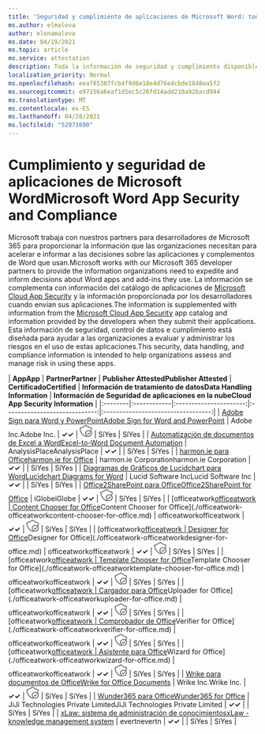 ```yaml
---
title: 'Seguridad y cumplimiento de aplicaciones de Microsoft Word: todas las aplicaciones'
ms.author: elmalova
author: elenamalova
ms.date: 04/19/2021
ms.topic: article
ms.service: attestation
description: Toda la información de seguridad y cumplimiento disponible para todas las aplicaciones de Microsoft Word.
localization_priority: Normal
ms.openlocfilehash: eeaf85307fcb4f9d6e18e4d76e4cbde1848ea5f2
ms.sourcegitcommit: e97156a6eaf1d5ec5c26fd14add210a92bacd944
ms.translationtype: MT
ms.contentlocale: es-ES
ms.lasthandoff: 04/28/2021
ms.locfileid: "52071690"
---
```

# <a name="microsoft-word-app-security-and-compliance"></a><span data-ttu-id="589e5-103">Cumplimiento y seguridad de aplicaciones de Microsoft Word</span><span class="sxs-lookup"><span data-stu-id="589e5-103">Microsoft Word App Security and Compliance</span></span>

<span data-ttu-id="589e5-104">Microsoft trabaja con nuestros partners para desarrolladores de Microsoft 365 para proporcionar la información que las organizaciones necesitan para acelerar e informar a las decisiones sobre las aplicaciones y complementos de Word que usan.</span><span class="sxs-lookup"><span data-stu-id="589e5-104">Microsoft works with our Microsoft 365 developer partners to provide the information organizations need to expedite and inform decisions about Word apps and add-ins they use.</span></span> <span data-ttu-id="589e5-105">La información se complementa con información del catálogo de aplicaciones de [Microsoft Cloud App Security](https://www.microsoft.com/en-us/enterprise-mobility-security/cloud-app-security) y la información proporcionada por los desarrolladores cuando envían sus aplicaciones.</span><span class="sxs-lookup"><span data-stu-id="589e5-105">The information is supplemented with information from the [Microsoft Cloud App Security](https://www.microsoft.com/en-us/enterprise-mobility-security/cloud-app-security) app catalog and information provided by the developers when they submit their applications.</span></span> <span data-ttu-id="589e5-106">Esta información de seguridad, control de datos e cumplimiento está diseñada para ayudar a las organizaciones a evaluar y administrar los riesgos en el uso de estas aplicaciones.</span><span class="sxs-lookup"><span data-stu-id="589e5-106">This security, data handling, and compliance information is intended to help organizations assess and manage risk in using these apps.</span></span>

| <span data-ttu-id="589e5-107">**App**</span><span class="sxs-lookup"><span data-stu-id="589e5-107">**App**</span></span> | <span data-ttu-id="589e5-108">**Partner**</span><span class="sxs-lookup"><span data-stu-id="589e5-108">**Partner**</span></span> | <span data-ttu-id="589e5-109">**Publisher Attested**</span><span class="sxs-lookup"><span data-stu-id="589e5-109">**Publisher Attested**</span></span> | <span data-ttu-id="589e5-110">**Certificado**</span><span class="sxs-lookup"><span data-stu-id="589e5-110">**Certified**</span></span> | <span data-ttu-id="589e5-111">**Información de tratamiento de datos**</span><span class="sxs-lookup"><span data-stu-id="589e5-111">**Data Handling Information**</span></span> | <span data-ttu-id="589e5-112">**Información de Seguridad de aplicaciones en la nube**</span><span class="sxs-lookup"><span data-stu-id="589e5-112">**Cloud App Security Information**</span></span> |
|:--------|:------------|:----------------------:|:-----------------------------:|:----------------------------------:|
| [<span data-ttu-id="589e5-113">Adobe Sign para Word y PowerPoint</span><span class="sxs-lookup"><span data-stu-id="589e5-113">Adobe Sign for Word and PowerPoint</span></span>](./adobe-inc-sign-for-word-and-powerpoint.md) | <span data-ttu-id="589e5-114">Adobe Inc.</span><span class="sxs-lookup"><span data-stu-id="589e5-114">Adobe Inc.</span></span> | <span data-ttu-id="589e5-115">**✓**</span><span class="sxs-lookup"><span data-stu-id="589e5-115">**✓**</span></span> | <img alt="Certified application badge" src="../media/certified-badge.png" height="25" width="25" /> | <span data-ttu-id="589e5-116">Sí</span><span class="sxs-lookup"><span data-stu-id="589e5-116">Yes</span></span> | <span data-ttu-id="589e5-117">Sí</span><span class="sxs-lookup"><span data-stu-id="589e5-117">Yes</span></span> |
| [<span data-ttu-id="589e5-118">Automatización de documentos de Excel a Word</span><span class="sxs-lookup"><span data-stu-id="589e5-118">Excel-to-Word Document Automation</span></span>](./analysisplace-excel-to-word-document-automation.md) | <span data-ttu-id="589e5-119">AnalysisPlace</span><span class="sxs-lookup"><span data-stu-id="589e5-119">AnalysisPlace</span></span> | <span data-ttu-id="589e5-120">**✓**</span><span class="sxs-lookup"><span data-stu-id="589e5-120">**✓**</span></span> |  | <span data-ttu-id="589e5-121">Sí</span><span class="sxs-lookup"><span data-stu-id="589e5-121">Yes</span></span> | <span data-ttu-id="589e5-122">Sí</span><span class="sxs-lookup"><span data-stu-id="589e5-122">Yes</span></span> |
| [<span data-ttu-id="589e5-123">harmon.ie para Office</span><span class="sxs-lookup"><span data-stu-id="589e5-123">harmon.ie for Office</span></span>](./harmonie-corporation-for-office.md) | <span data-ttu-id="589e5-124">harmon.ie Corporation</span><span class="sxs-lookup"><span data-stu-id="589e5-124">harmon.ie Corporation</span></span> | <span data-ttu-id="589e5-125">**✓**</span><span class="sxs-lookup"><span data-stu-id="589e5-125">**✓**</span></span> |  | <span data-ttu-id="589e5-126">Sí</span><span class="sxs-lookup"><span data-stu-id="589e5-126">Yes</span></span> | <span data-ttu-id="589e5-127">Sí</span><span class="sxs-lookup"><span data-stu-id="589e5-127">Yes</span></span> |
| [<span data-ttu-id="589e5-128">Diagramas de Gráficos de Lucidchart para Word</span><span class="sxs-lookup"><span data-stu-id="589e5-128">Lucidchart Diagrams for Word</span></span>](./lucid-software-inc-lucidchart-diagrams-for-word.md) | <span data-ttu-id="589e5-129">Lucid Software Inc</span><span class="sxs-lookup"><span data-stu-id="589e5-129">Lucid Software Inc</span></span> | <span data-ttu-id="589e5-130">**✓**</span><span class="sxs-lookup"><span data-stu-id="589e5-130">**✓**</span></span> |  | <span data-ttu-id="589e5-131">Sí</span><span class="sxs-lookup"><span data-stu-id="589e5-131">Yes</span></span> | <span data-ttu-id="589e5-132">Sí</span><span class="sxs-lookup"><span data-stu-id="589e5-132">Yes</span></span> |
| [<span data-ttu-id="589e5-133">Office2SharePoint para Office</span><span class="sxs-lookup"><span data-stu-id="589e5-133">Office2SharePoint for Office</span></span>](./iglobe-office2sharepoint-for-office.md) | <span data-ttu-id="589e5-134">iGlobe</span><span class="sxs-lookup"><span data-stu-id="589e5-134">iGlobe</span></span> | <span data-ttu-id="589e5-135">**✓**</span><span class="sxs-lookup"><span data-stu-id="589e5-135">**✓**</span></span> | <img alt="Certified application badge" src="../media/certified-badge.png" height="25" width="25" /> | <span data-ttu-id="589e5-136">Sí</span><span class="sxs-lookup"><span data-stu-id="589e5-136">Yes</span></span> | <span data-ttu-id="589e5-137">Sí</span><span class="sxs-lookup"><span data-stu-id="589e5-137">Yes</span></span> |
| <span data-ttu-id="589e5-138">[officeatwork</span><span class="sxs-lookup"><span data-stu-id="589e5-138">[officeatwork</span></span> | <span data-ttu-id="589e5-139">Content Chooser for Office](./officeatwork-officeatworkcontent-chooser-for-office.md)</span><span class="sxs-lookup"><span data-stu-id="589e5-139">Content Chooser for Office](./officeatwork-officeatworkcontent-chooser-for-office.md)</span></span> | <span data-ttu-id="589e5-140">officeatwork</span><span class="sxs-lookup"><span data-stu-id="589e5-140">officeatwork</span></span> | <span data-ttu-id="589e5-141">**✓**</span><span class="sxs-lookup"><span data-stu-id="589e5-141">**✓**</span></span> | <img alt="Certified application badge" src="../media/certified-badge.png" height="25" width="25" /> | <span data-ttu-id="589e5-142">Sí</span><span class="sxs-lookup"><span data-stu-id="589e5-142">Yes</span></span> | <span data-ttu-id="589e5-143">Sí</span><span class="sxs-lookup"><span data-stu-id="589e5-143">Yes</span></span> |
| <span data-ttu-id="589e5-144">[officeatwork</span><span class="sxs-lookup"><span data-stu-id="589e5-144">[officeatwork</span></span> | <span data-ttu-id="589e5-145">Designer for Office](./officeatwork-officeatworkdesigner-for-office.md)</span><span class="sxs-lookup"><span data-stu-id="589e5-145">Designer for Office](./officeatwork-officeatworkdesigner-for-office.md)</span></span> | <span data-ttu-id="589e5-146">officeatwork</span><span class="sxs-lookup"><span data-stu-id="589e5-146">officeatwork</span></span> | <span data-ttu-id="589e5-147">**✓**</span><span class="sxs-lookup"><span data-stu-id="589e5-147">**✓**</span></span> | <img alt="Certified application badge" src="../media/certified-badge.png" height="25" width="25" /> | <span data-ttu-id="589e5-148">Sí</span><span class="sxs-lookup"><span data-stu-id="589e5-148">Yes</span></span> | <span data-ttu-id="589e5-149">Sí</span><span class="sxs-lookup"><span data-stu-id="589e5-149">Yes</span></span> |
| <span data-ttu-id="589e5-150">[officeatwork</span><span class="sxs-lookup"><span data-stu-id="589e5-150">[officeatwork</span></span> | <span data-ttu-id="589e5-151">Template Chooser for Office](./officeatwork-officeatworktemplate-chooser-for-office.md)</span><span class="sxs-lookup"><span data-stu-id="589e5-151">Template Chooser for Office](./officeatwork-officeatworktemplate-chooser-for-office.md)</span></span> | <span data-ttu-id="589e5-152">officeatwork</span><span class="sxs-lookup"><span data-stu-id="589e5-152">officeatwork</span></span> | <span data-ttu-id="589e5-153">**✓**</span><span class="sxs-lookup"><span data-stu-id="589e5-153">**✓**</span></span> | <img alt="Certified application badge" src="../media/certified-badge.png" height="25" width="25" /> | <span data-ttu-id="589e5-154">Sí</span><span class="sxs-lookup"><span data-stu-id="589e5-154">Yes</span></span> | <span data-ttu-id="589e5-155">Sí</span><span class="sxs-lookup"><span data-stu-id="589e5-155">Yes</span></span> |
| <span data-ttu-id="589e5-156">[officeatwork</span><span class="sxs-lookup"><span data-stu-id="589e5-156">[officeatwork</span></span> | <span data-ttu-id="589e5-157">Cargador para Office](./officeatwork-officeatworkuploader-for-office.md)</span><span class="sxs-lookup"><span data-stu-id="589e5-157">Uploader for Office](./officeatwork-officeatworkuploader-for-office.md)</span></span> | <span data-ttu-id="589e5-158">officeatwork</span><span class="sxs-lookup"><span data-stu-id="589e5-158">officeatwork</span></span> | <span data-ttu-id="589e5-159">**✓**</span><span class="sxs-lookup"><span data-stu-id="589e5-159">**✓**</span></span> | <img alt="Certified application badge" src="../media/certified-badge.png" height="25" width="25" /> | <span data-ttu-id="589e5-160">Sí</span><span class="sxs-lookup"><span data-stu-id="589e5-160">Yes</span></span> | <span data-ttu-id="589e5-161">Sí</span><span class="sxs-lookup"><span data-stu-id="589e5-161">Yes</span></span> |
| <span data-ttu-id="589e5-162">[officeatwork</span><span class="sxs-lookup"><span data-stu-id="589e5-162">[officeatwork</span></span> | <span data-ttu-id="589e5-163">Comprobador de Office](./officeatwork-officeatworkverifier-for-office.md)</span><span class="sxs-lookup"><span data-stu-id="589e5-163">Verifier for Office](./officeatwork-officeatworkverifier-for-office.md)</span></span> | <span data-ttu-id="589e5-164">officeatwork</span><span class="sxs-lookup"><span data-stu-id="589e5-164">officeatwork</span></span> | <span data-ttu-id="589e5-165">**✓**</span><span class="sxs-lookup"><span data-stu-id="589e5-165">**✓**</span></span> | <img alt="Certified application badge" src="../media/certified-badge.png" height="25" width="25" /> | <span data-ttu-id="589e5-166">Sí</span><span class="sxs-lookup"><span data-stu-id="589e5-166">Yes</span></span> | <span data-ttu-id="589e5-167">Sí</span><span class="sxs-lookup"><span data-stu-id="589e5-167">Yes</span></span> |
| <span data-ttu-id="589e5-168">[officeatwork</span><span class="sxs-lookup"><span data-stu-id="589e5-168">[officeatwork</span></span> | <span data-ttu-id="589e5-169">Asistente para Office](./officeatwork-officeatworkwizard-for-office.md)</span><span class="sxs-lookup"><span data-stu-id="589e5-169">Wizard for Office](./officeatwork-officeatworkwizard-for-office.md)</span></span> | <span data-ttu-id="589e5-170">officeatwork</span><span class="sxs-lookup"><span data-stu-id="589e5-170">officeatwork</span></span> | <span data-ttu-id="589e5-171">**✓**</span><span class="sxs-lookup"><span data-stu-id="589e5-171">**✓**</span></span> | <img alt="Certified application badge" src="../media/certified-badge.png" height="25" width="25" /> | <span data-ttu-id="589e5-172">Sí</span><span class="sxs-lookup"><span data-stu-id="589e5-172">Yes</span></span> | <span data-ttu-id="589e5-173">Sí</span><span class="sxs-lookup"><span data-stu-id="589e5-173">Yes</span></span> |
| [<span data-ttu-id="589e5-174">Wrike para documentos de Office</span><span class="sxs-lookup"><span data-stu-id="589e5-174">Wrike for Office Documents</span></span>](./wrike-inc-for-office-documents.md) | <span data-ttu-id="589e5-175">Wrike Inc.</span><span class="sxs-lookup"><span data-stu-id="589e5-175">Wrike Inc.</span></span> | <span data-ttu-id="589e5-176">**✓**</span><span class="sxs-lookup"><span data-stu-id="589e5-176">**✓**</span></span> | <img alt="Certified application badge" src="../media/certified-badge.png" height="25" width="25" /> | <span data-ttu-id="589e5-177">Sí</span><span class="sxs-lookup"><span data-stu-id="589e5-177">Yes</span></span> | <span data-ttu-id="589e5-178">Sí</span><span class="sxs-lookup"><span data-stu-id="589e5-178">Yes</span></span> |
| [<span data-ttu-id="589e5-179">Wunder365 para Office</span><span class="sxs-lookup"><span data-stu-id="589e5-179">Wunder365 for Office</span></span>](./jiji-technologies-private-limited-wunder365-for-office.md) | <span data-ttu-id="589e5-180">JiJi Technologies Private Limited</span><span class="sxs-lookup"><span data-stu-id="589e5-180">JiJi Technologies Private Limited</span></span> | <span data-ttu-id="589e5-181">**✓**</span><span class="sxs-lookup"><span data-stu-id="589e5-181">**✓**</span></span> |  | <span data-ttu-id="589e5-182">Sí</span><span class="sxs-lookup"><span data-stu-id="589e5-182">Yes</span></span> | <span data-ttu-id="589e5-183">Sí</span><span class="sxs-lookup"><span data-stu-id="589e5-183">Yes</span></span> |
| [<span data-ttu-id="589e5-184">xLaw: sistema de administración de conocimientos</span><span class="sxs-lookup"><span data-stu-id="589e5-184">xLaw - knowledge management system</span></span>](./evertn-xlaw-knowledge-management-system.md) | <span data-ttu-id="589e5-185">evertn</span><span class="sxs-lookup"><span data-stu-id="589e5-185">evertn</span></span> | <span data-ttu-id="589e5-186">**✓**</span><span class="sxs-lookup"><span data-stu-id="589e5-186">**✓**</span></span> |  | <span data-ttu-id="589e5-187">Sí</span><span class="sxs-lookup"><span data-stu-id="589e5-187">Yes</span></span> | <span data-ttu-id="589e5-188">Sí</span><span class="sxs-lookup"><span data-stu-id="589e5-188">Yes</span></span> |
